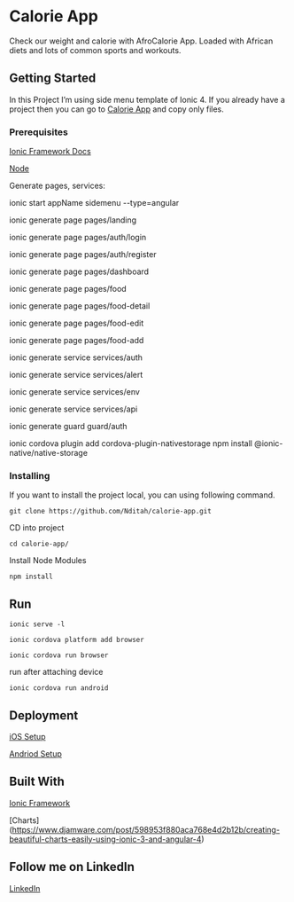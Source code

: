 # Calorie App

Check our weight and calorie with AfroCalorie App. Loaded with African diets and lots of common sports and workouts.

## Getting Started

In this Project I’m using side menu template of Ionic 4. If you already have a project then you can go to [Calorie App](https://github.com/Nditah/calorie-app) and copy only files.


### Prerequisites

[Ionic Framework Docs](https://ionicframework.com/docs/)

[Node](https://nodejs.org/)

Generate pages, services:

ionic start appName sidemenu --type=angular

ionic generate page pages/landing

ionic generate page pages/auth/login

ionic generate page pages/auth/register

ionic generate page pages/dashboard


ionic generate page pages/food

ionic generate page pages/food-detail

ionic generate page pages/food-edit

ionic generate page pages/food-add


ionic generate service services/auth

ionic generate service services/alert

ionic generate service services/env

ionic generate service services/api

ionic generate guard guard/auth

ionic cordova plugin add cordova-plugin-nativestorage
npm install @ionic-native/native-storage

### Installing

If you want to install the project local, you can using following command.

```
git clone https://github.com/Nditah/calorie-app.git
```

CD into project

```
cd calorie-app/
```

Install Node Modules

```
npm install
```

##  Run


```
ionic serve -l

ionic cordova platform add browser

ionic cordova run browser
```

run after attaching device

```
ionic cordova run android 
```
## Deployment

[iOS Setup](https://ionicframework.com/docs/installation/ios)

[Andriod Setup](https://ionicframework.com/docs/installation/android)

## Built With

[Ionic Framework](https://ionicframework.com/)

[Charts] (https://www.djamware.com/post/598953f880aca768e4d2b12b/creating-beautiful-charts-easily-using-ionic-3-and-angular-4)


## Follow me on LinkedIn

[LinkedIn](https://linkedin.com/in/nditah)
